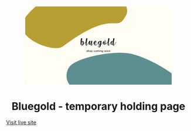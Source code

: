 <p align="center">
  <a href="https://bluegold.uk">
    <img alt="screenshot of temporary website holding page" src="bluegold-holdingpage.jpg" width="400" />
  </a>
</p>
<h1 align="center">
  Bluegold - temporary holding page
</h1>

[Visit live site](https://bluegold.uk)
